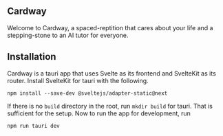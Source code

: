 ## Cardway

Welcome to Cardway, a spaced-reptition that cares about your life and a stepping-stone to an AI tutor for everyone.


## Installation

Cardway is a tauri app that uses Svelte as its frontend and SvelteKit as its router. Install SvelteKit for tauri with the following.

```
npm install --save-dev @sveltejs/adapter-static@next
```

If there is no `build` directory in the root, run `mkdir build` for tauri. That is sufficient for the setup. Now to run the app for development, run

```
npm run tauri dev
```



